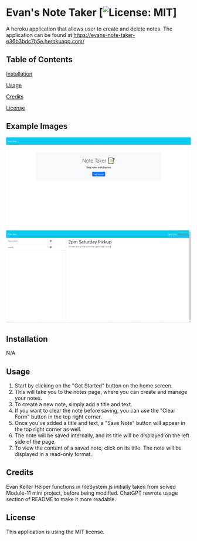 # Evan's Note Taker [![License: MIT](https://img.shields.io/badge/License-MIT-yellow.svg)]

A heroku application that allows user to create and delete notes. The application can be found at https://evans-note-taker-e36b3bdc7b5e.herokuapp.com/

## Table of Contents

[Installation](#installation)

[Usage](#usage)

[Credits](#credits)

[License](#license)

## Example Images

![application homepage](./readmeAssets/noteTakerAppHomePage.JPG)
![notes page](./readmeAssets/noteTakerApp.JPG)

## Installation

N/A

## Usage

1. Start by clicking on the "Get Started" button on the home screen.
2. This will take you to the notes page, where you can create and manage your notes.
3. To create a new note, simply add a title and text.
4. If you want to clear the note before saving, you can use the "Clear Form" button in the top right corner.
5. Once you've added a title and text, a "Save Note" button will appear in the top right corner as well.
6. The note will be saved internally, and its title will be displayed on the left side of the page.
7. To view the content of a saved note, click on its title. The note will be displayed in a read-only format.

## Credits

Evan Keller
Helper functions in fileSystem.js initially taken from solved Module-11 mini project, before being modified.
ChatGPT rewrote usage section of README to make it more readable.

## License

This application is using the MIT license.
